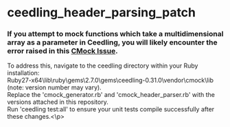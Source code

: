 # ceedling_header_parsing_patch

### If you attempt to mock functions which take a multidimensional array as a parameter in Ceedling, you will likely encounter the error raised in this [CMock Issue](https://github.com/ThrowTheSwitch/CMock/issues/213). 

<p>To address this, navigate to the ceedling directory within your Ruby installation:
<br>Ruby27-x64\lib\ruby\gems\2.7.0\gems\ceedling-0.31.0\vendor\cmock\lib (note: version number may vary). 
<br>Replace the 'cmock_generator.rb' and 'cmock_header_parser.rb' with the versions attached in this repository.
<br>Run 'ceedling test:all' to ensure your unit tests compile successfully after these changes.<\p>
